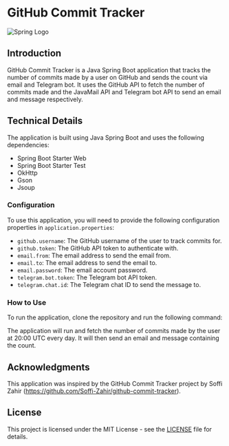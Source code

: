 # GitHub Commit Tracker

![Spring Logo](https://spring.io/images/spring-logo-9146a4d3298760c2e7e49595184e1975.svg)

## Introduction

GitHub Commit Tracker is a Java Spring Boot application that tracks the number of commits made by a user on GitHub and sends the count via email and Telegram bot. It uses the GitHub API to fetch the number of commits made and the JavaMail API and Telegram bot API to send an email and message respectively.

## Technical Details

The application is built using Java Spring Boot and uses the following dependencies:

- Spring Boot Starter Web
- Spring Boot Starter Test
- OkHttp
- Gson
- Jsoup

### Configuration

To use this application, you will need to provide the following configuration properties in `application.properties`:

- `github.username`: The GitHub username of the user to track commits for.
- `github.token`: The GitHub API token to authenticate with.
- `email.from`: The email address to send the email from.
- `email.to`: The email address to send the email to.
- `email.password`: The email account password.
- `telegram.bot.token`: The Telegram bot API token.
- `telegram.chat.id`: The Telegram chat ID to send the message to.

### How to Use

To run the application, clone the repository and run the following command:


The application will run and fetch the number of commits made by the user at 20:00 UTC every day. It will then send an email and message containing the count.

## Acknowledgments

This application was inspired by the GitHub Commit Tracker project by Soffi Zahir (https://github.com/Soffi-Zahir/github-commit-tracker).

## License

This project is licensed under the MIT License - see the [LICENSE](LICENSE) file for details.
